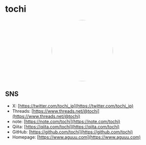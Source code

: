 # tochi
<div style="text-align: center;">
<img src="https://github.com/user-attachments/assets/e916d643-f2db-4403-9f3f-2a5935973b5b" style="width: 200px;height: 200px;border-radius: 50%;">
</div>

## SNS
- X: [https://twitter.com/tochi_jp](https://twitter.com/tochi_jp)
- Threads: [https://www.threads.net/@tochi](https://www.threads.net/@tochi)
- note: [https://note.com/tochi](https://note.com/tochi)
- Qiita: [https://qiita.com/tochi](https://qiita.com/tochi)
- GitHub: [https://github.com/tochi](https://github.com/tochi)
- Homepage: [https://www.aguuu.com](https://www.aguuu.com)
